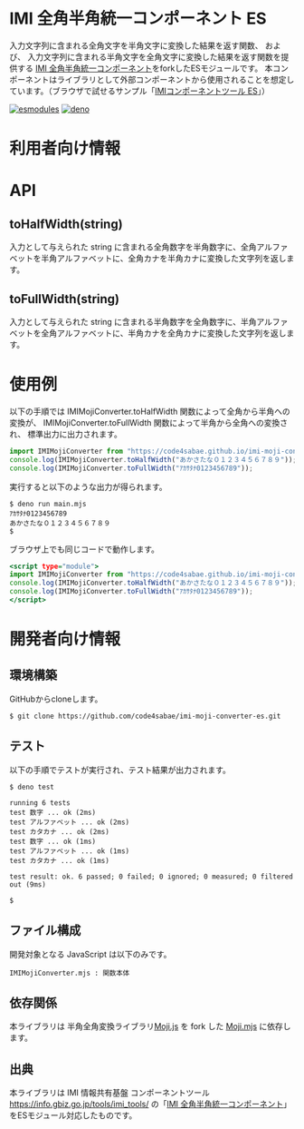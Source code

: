 # IMI 全角半角統一コンポーネント ES

入力文字列に含まれる全角文字を半角文字に変換した結果を返す関数、
および、
入力文字列に含まれる半角文字を全角文字に変換した結果を返す関数を提供する
[IMI 全角半角統一コンポーネント](https://github.com/IMI-Tool-Project/imi-moji-converter)をforkしたESモジュールです。
本コンポーネントはライブラリとして外部コンポーネントから使用されることを想定しています。（ブラウザで試せるサンプル「[IMIコンポーネントツール ES](https://code4sabae.github.io/imi-tools/)」）

[![esmodules](https://taisukef.github.com/denolib/esmodulesbadge.svg)](https://developer.mozilla.org/ja/docs/Web/JavaScript/Guide/Modules)
[![deno](https://taisukef.github.com/denolib/denobadge.svg)](https://deno.land/)

# 利用者向け情報

# API

## toHalfWidth(string)

入力として与えられた string に含まれる全角数字を半角数字に、全角アルファベットを半角アルファベットに、全角カナを半角カナに変換した文字列を返します。

## toFullWidth(string)

入力として与えられた string に含まれる半角数字を全角数字に、半角アルファベットを全角アルファベットに、半角カナを全角カナに変換した文字列を返します。


# 使用例

以下の手順では IMIMojiConverter.toHalfWidth 関数によって全角から半角への変換が、
IMIMojiConverter.toFullWidth 関数によって半角から全角への変換され、
標準出力に出力されます。

```main.mjs
import IMIMojiConverter from "https://code4sabae.github.io/imi-moji-converter-es/IMIMojiConverter.mjs";
console.log(IMIMojiConverter.toHalfWidth("あかさたな０１２３４５６７８９"));
console.log(IMIMojiConverter.toFullWidth("ｱｶｻﾀﾅ0123456789"));
```

実行すると以下のような出力が得られます。

```
$ deno run main.mjs
ｱｶｻﾀﾅ0123456789
あかさたな０１２３４５６７８９
$
```

ブラウザ上でも同じコードで動作します。

```main.html
<script type="module">
import IMIMojiConverter from "https://code4sabae.github.io/imi-moji-converter-es/IMIMojiConverter.mjs";
console.log(IMIMojiConverter.toHalfWidth("あかさたな０１２３４５６７８９"));
console.log(IMIMojiConverter.toFullWidth("ｱｶｻﾀﾅ0123456789"));
</script>
```


# 開発者向け情報

## 環境構築

GitHubからcloneします。

```
$ git clone https://github.com/code4sabae/imi-moji-converter-es.git
```

## テスト

以下の手順でテストが実行され、テスト結果が出力されます。

```
$ deno test

running 6 tests
test 数字 ... ok (2ms)
test アルファベット ... ok (2ms)
test カタカナ ... ok (2ms)
test 数字 ... ok (1ms)
test アルファベット ... ok (1ms)
test カタカナ ... ok (1ms)

test result: ok. 6 passed; 0 failed; 0 ignored; 0 measured; 0 filtered out (9ms)

$
```

## ファイル構成

開発対象となる JavaScript は以下のみです。

```
IMIMojiConverter.mjs : 関数本体
```

## 依存関係

本ライブラリは 半角全角変換ライブラリ[Moji.js](https://github.com/niwaringo/moji) を fork した [Moji.mjs](https://github.com/taisukef/moji) に依存します。

## 出典

本ライブラリは IMI 情報共有基盤 コンポーネントツール <https://info.gbiz.go.jp/tools/imi_tools/> の「[IMI 全角半角統一コンポーネント](https://github.com/IMI-Tool-Project/imi-moji-converter)」をESモジュール対応したものです。
